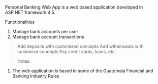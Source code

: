 Personal Banking Web App is a web based application developed in ASP.NET framework 4.5.

Functionalities
1. Manage bank accounts per user
2.  Manage bank account transactions
> Add deposits with customised concepts
> Add withdrawals with customise concepts
> Pay credit cards, loans, etc.

> Notes.
1. The web application is based in some of the Guatemala Financial and Banking Industry Rules